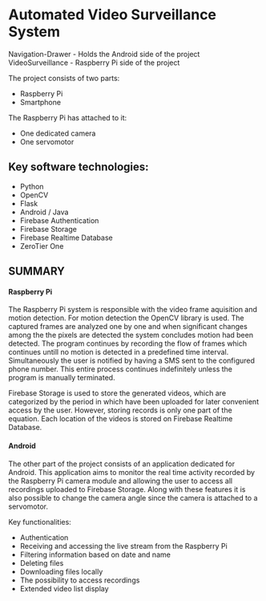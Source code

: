 # Automated Video Surveillance System

Navigation-Drawer - Holds the Android side of the project
VideoSurveillance - Raspberry Pi side of the project


The project consists of two parts:
   - Raspberry Pi
   - Smartphone
   
The Raspberry Pi has attached to it:
   - One dedicated camera
   - One servomotor
   
   
<h2>Key software technologies:</h2>

   * Python  
   * OpenCV
   * Flask 
   * Android / Java
   * Firebase Authentication
   * Firebase Storage
   * Firebase Realtime Database
   * ZeroTier One

<h2>SUMMARY</h2>

<h4>Raspberry Pi</h4>

 The Raspberry Pi system is responsible with the video frame aquisition and motion detection. For motion detection the OpenCV library is used.
 The captured frames are analyzed one by one and when significant changes among the the pixels are detected the system concludes motion had been detected.
 The program continues by recording the flow of frames which continues untill no motion is detected in a predefined time interval.
 Simultaneously the user is notified by having a SMS sent to the configured phone number.
 This entire process continues indefinitely unless the program is manually terminated.

 Firebase Storage is used to store the generated videos, which are categorized by the period in which have been uploaded for later convenient access by the user.
 However, storing records is only one part of the equation. Each location of the videos is stored on Firebase Realtime Database.
 
 <h4>Android</h4>
 
 The other part of the project consists of an application dedicated for Android. This application aims to monitor the real time activity recorded by the Raspberry Pi camera module and allowing the user 
 to access all recordings uploaded to Firebase Storage. Along with these features it is also possible to change the camera angle since the camera is attached to a servomotor.
 
 Key functionalities:
 * Authentication
 * Receiving and accessing the live stream from the Raspberry Pi
 * Filtering information based on date and name
 * Deleting files
 * Downloading files locally
 * The possibility to access recordings
 * Extended video list display
 






